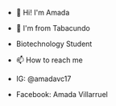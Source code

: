 - 👋 Hi! I'm Amada 
- 👀 I'm from Tabacundo 
- Biotechnology Student

- 📫 How to reach me
- IG: @amadavc17
- Facebook: Amada Villarruel

<!---
villarruelamada/villarruelamada is a ✨ special ✨ repository because its `README.md` (this file) appears on your GitHub profile.
You can click the Preview link to take a look at your changes.
--->
